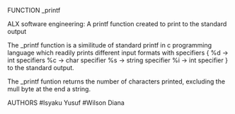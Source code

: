 FUNCTION _printf 

ALX software engineering: A printf function created to print to the standard output

The _printf function is a similitude of standard printf in c programming language
which readily prints different input formats with specifiers 
{
%d -> int specifiers
%c -> char specifier
%s -> string specifier
%i -> int specifier
}
to the standard output.

The _printf funtion returns the number of characters printed, excluding the mull byte at the end a string.

AUTHORS
#Isyaku Yusuf
#Wilson Diana

